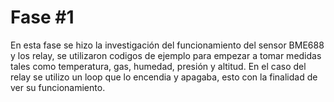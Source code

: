 # Fase #1
En esta fase se hizo la investigación del funcionamiento del sensor BME688 y los relay, se utilizaron codigos de ejemplo para empezar a tomar medidas tales como temperatura, gas, humedad, presión y altitud. En el caso del relay se utilizo un loop que lo encendia y apagaba, esto con la finalidad de ver su funcionamiento.
